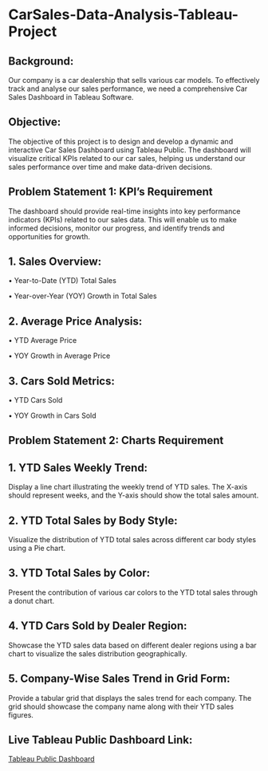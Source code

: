 # CarSales-Data-Analysis-Tableau-Project
## Background:
Our company is a car dealership that sells various car models. To effectively track and analyse our sales performance, we need a comprehensive Car Sales Dashboard in Tableau Software. 

## Objective: 
The objective of this project is to design and develop a dynamic and interactive Car Sales Dashboard using Tableau Public. The dashboard will visualize critical KPIs related to our car sales, helping us understand our sales performance over time and make data-driven decisions.
## Problem Statement 1:  KPI’s Requirement

The dashboard should provide real-time insights into key performance indicators (KPIs) related to our sales data. This will enable us to make informed decisions, monitor our progress, and identify trends and opportunities for growth.
## 1.	Sales Overview:

•	Year-to-Date (YTD) Total Sales

•	Year-over-Year (YOY) Growth in Total Sales
## 2.	Average Price Analysis:

•	YTD Average Price

•	YOY Growth in Average Price
## 3.	Cars Sold Metrics:

•	YTD Cars Sold

•	YOY Growth in Cars Sold


## Problem Statement 2: Charts Requirement

## 1.	YTD Sales Weekly Trend: 
Display a line chart illustrating the weekly trend of YTD sales. The X-axis should represent weeks, and the Y-axis should show the total sales amount.
## 2.	YTD Total Sales by Body Style:
Visualize the distribution of YTD total sales across different car body styles using a Pie chart.
## 3.	YTD Total Sales by Color: 
Present the contribution of various car colors to the YTD total sales through a donut chart.
## 4.	YTD Cars Sold by Dealer Region: 
Showcase the YTD sales data based on different dealer regions using a bar chart to visualize the sales distribution geographically.
## 5.	Company-Wise Sales Trend in Grid Form: 
Provide a tabular grid that displays the sales trend for each company. The grid should showcase the company name along with their YTD sales figures.

## Live Tableau Public Dashboard Link:

[Tableau Public Dashboard](https://public.tableau.com/views/CarSalesDashboardProject/Dashboard1?:language=en-US&publish=yes&:sid=&:display_count=n&:origin=viz_share_link)
